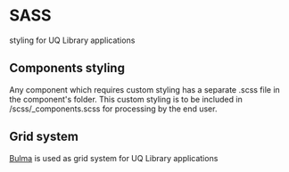 # SASS

styling for UQ Library applications

## Components styling
Any component which requires custom styling has a separate .scss file in the component's folder. This custom styling is to be included in /scss/_components.scss for processing by the end user.


## Grid system
[Bulma](http://bulma.io) is used as grid system for UQ Library applications

